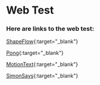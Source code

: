 # Web Test

### Here are links to the web test:


[ShapeFlow](https://raidermakerspace.github.io/webtest/shapeflow/index.html){:target="_blank"}

[Pong](https://raidermakerspace.github.io/webtest/pong/index.html){:target="_blank"}

[MotionText](https://raidermakerspace.github.io/webtest/motiontext/index.html){:target="_blank"}

[SimonSays](https://raidermakerspace.github.io/webtest/simonsays/index.html){:target="_blank"}

